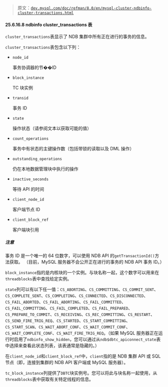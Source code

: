 > 原文：[`dev.mysql.com/doc/refman/8.0/en/mysql-cluster-ndbinfo-cluster-transactions.html`](https://dev.mysql.com/doc/refman/8.0/en/mysql-cluster-ndbinfo-cluster-transactions.html)

#### 25.6.16.8 ndbinfo cluster_transactions 表

`cluster_transactions`表显示了 NDB 集群中所有正在进行的事务的信息。

`cluster_transactions`表包含以下列：

+   `node_id`

    事务协调器的节��ID

+   `block_instance`

    TC 块实例

+   `transid`

    事务 ID

+   `state`

    操作状态（请参阅文本以获取可能的值）

+   `count_operations`

    事务中有状态的主键操作数（包括带锁的读取以及 DML 操作）

+   `outstanding_operations`

    仍在本地数据管理块中执行的操作

+   `inactive_seconds`

    等待 API 的时间

+   `client_node_id`

    客户端节点 ID

+   `client_block_ref`

    客户端块引用

##### 注意

事务 ID 是一个唯一的 64 位数字，可以使用 NDB API 的`getTransactionId()`方法获取。 （目前，MySQL 服务器不会公开正在进行的事务的 NDB API 事务 ID。）

`block_instance`指的是内核块的一个实例。与块名称一起，这个数字可以用来在`threadblocks`表中查找给定实例。

`state`列可以有以下任一值：`CS_ABORTING`、`CS_COMMITTING`、`CS_COMMIT_SENT`、`CS_COMPLETE_SENT`、`CS_COMPLETING`、`CS_CONNECTED`、`CS_DISCONNECTED`、`CS_FAIL_ABORTED`、`CS_FAIL_ABORTING`、`CS_FAIL_COMMITTED`、`CS_FAIL_COMMITTING`、`CS_FAIL_COMPLETED`、`CS_FAIL_PREPARED`、`CS_PREPARE_TO_COMMIT`、`CS_RECEIVING`、`CS_REC_COMMITTING`、`CS_RESTART`、`CS_SEND_FIRE_TRIG_REQ`、`CS_STARTED`、`CS_START_COMMITTING`、`CS_START_SCAN`、`CS_WAIT_ABORT_CONF`、`CS_WAIT_COMMIT_CONF`、`CS_WAIT_COMPLETE_CONF`、`CS_WAIT_FIRE_TRIG_REQ`。（如果 MySQL 服务器正在运行时启用了`ndbinfo_show_hidden`，您可以通过从`ndb$dbtc_apiconnect_state`表中选择来查看此状态列表，该表通常是隐藏的。）

在`client_node_id`和`client_block_ref`中，`client`指的是 NDB 集群 API 或 SQL 节点（即，连接到集群的 NDB API 客户端或 MySQL 服务器）。

`tc_block_instance`列提供了`DBTC`块实例号。您可以将此与块名称一起使用，从`threadblocks`表中获取有关特定线程的信息。
